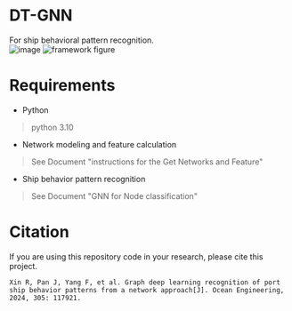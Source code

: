 # DT-GNN
For ship behavioral pattern recognition.  
![image]([https://github.com/lexsaints/powershell/blob/master/IMG/ps2.png](https://github.com/destiny1103/DT-GNN/blob/main/img/framework%20figure.pdf))  
![framework figure](https://github.com/destiny1103/DT-GNN/assets/127482560/4a36c3a5-3920-419b-a00f-efe79172c4be)

# Requirements
* Python
>python 3.10
* Network modeling and feature calculation
>See Document "instructions for the Get Networks and Feature"
* Ship behavior pattern recognition
>See Document "GNN for Node classification"

# Citation
If you are using this repository code in your research, please cite this project.
```copy
Xin R, Pan J, Yang F, et al. Graph deep learning recognition of port ship behavior patterns from a network approach[J]. Ocean Engineering, 2024, 305: 117921.
```


